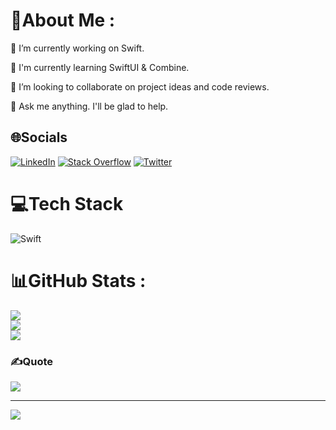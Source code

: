# 💫About Me :
🔭 I’m currently working on Swift.

🌱 I'm currently learning SwiftUI & Combine.

👯 I’m looking to collaborate on project ideas and code reviews.

💬 Ask me anything. I'll be glad to help.


## 🌐Socials
[![LinkedIn](https://img.shields.io/badge/LinkedIn-%230077B5.svg?logo=linkedin&logoColor=white)](https://linkedin.com/in/bhavinbhadani) [![Stack Overflow](https://img.shields.io/badge/-Stackoverflow-FE7A16?logo=stack-overflow&logoColor=white)](https://stackoverflow.com/users/4601170) [![Twitter](https://img.shields.io/badge/Twitter-%231DA1F2.svg?logo=Twitter&logoColor=white)](https://twitter.com/bhavin_bhadani) 

# 💻Tech Stack
![Swift](https://img.shields.io/badge/swift-F54A2A?style=for-the-badge&logo=swift&logoColor=white)
# 📊GitHub Stats :
![](https://github-readme-stats.vercel.app/api?username=bhavinbhadani&theme=vue-dark&hide_border=false&include_all_commits=false&count_private=false)<br/>
![](https://github-readme-streak-stats.herokuapp.com/?user=bhavinbhadani&theme=vue-dark&hide_border=false)<br/>
![](https://github-readme-stats.vercel.app/api/top-langs/?username=bhavinbhadani&theme=vue-dark&hide_border=false&include_all_commits=false&count_private=false&layout=compact)

### ✍️Quote
![](https://quotes-github-readme.vercel.app/api?type=horizontal&theme=radical)

---
[![](https://visitcount.itsvg.in/api?id=bhavinbhadani&icon=0&color=0)](https://visitcount.itsvg.in)

